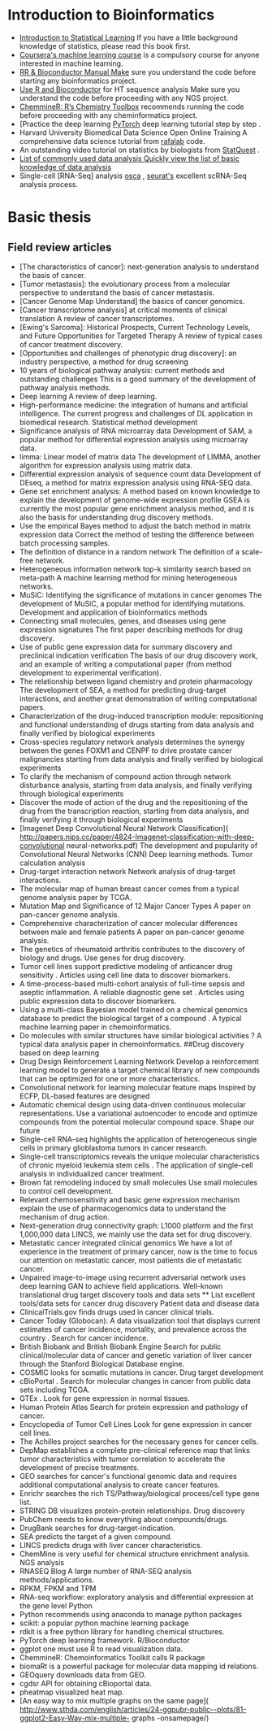 # Introduction to Bioinformatics
* [Introduction to Statistical Learning](http://www-bcf.usc.edu/~gareth/ISL/) If you have a little background knowledge of statistics, please read this book first.
*	[Coursera's machine learning course](coursera.org/learn/machine-learning) is a compulsory course for anyone interested in machine learning.
*	[RR & Bioconductor Manual Make](http://manuals.bioinformatics.ucr.edu/home/R_BioCondManual/)
sure you understand the code before starting any bioinformatics project.
*	[Use R and Bioconductor](http://manuals.bioinformatics.ucr.edu/home/ht-seq) for HT sequence analysis Make sure you understand the code before proceeding with any NGS project.
*	[ChemmineR: R’s Chemistry Toolbox](http://www.bioconductor.org/packages/devel/bioc/vignettes/ChemmineR/inst/doc/ChemmineR.html) recommends running the code before proceeding with any cheminformatics project.
*	[Practice the deep learning [PyTorch](http://pytorch.org/tutorials/beginner/deep_learning_60min_blitz.html) deep learning tutorial step by step .
*	Harvard University Biomedical Data Science Open Online Training A comprehensive data science tutorial from [rafalab](http://rafalab.github.io/pages/harvardx.html) code.
*	An outstanding video tutorial on statistics by biologists from [StatQuest](https://statquest.org/videoindex/) .
*	[List of commonly used data analysis Quickly view the list of basic knowledge of data analysis](https://github.com/Bin-Chen-Lab/BigData_AI_DrugDiscovery/blob/master/data_science_cheatsheet.pdf)
*	Single-cell [RNA-Seq] analysis [osca](https://osca.bioconductor.org/introductiontion.html) , [seurat's](https://satijalab.org/seurat/vignettes.html) excellent scRNA-Seq analysis process.
# Basic thesis
## Field review articles
*	[The characteristics of cancer]: next-generation analysis to understand the basis of cancer.
*	[Tumor metastasis]: the evolutionary process from a molecular perspective to understand the basis of cancer metastasis.
*	[Cancer Genome Map Understand] the basics of cancer genomics.
*	[Cancer transcriptome analysis] at critical moments of clinical translation A review of cancer transcriptomes.
*	[Ewing's Sarcoma]: Historical Prospects, Current Technology Levels, and Future Opportunities for Targeted Therapy A review of typical cases of cancer treatment discovery.
*	[Opportunities and challenges of phenotypic drug discovery]: an industry perspective, a method for drug screening
*	10 years of biological pathway analysis: current methods and outstanding challenges This is a good summary of the development of pathway analysis methods.
*	Deep learning A review of deep learning.
*	High-performance medicine: the integration of humans and artificial intelligence. The current progress and challenges of DL application in biomedical research.
Statistical method development
*	Significance analysis of RNA microarray data Development of SAM, a popular method for differential expression analysis using microarray data.
*	limma: Linear model of matrix data The development of LIMMA, another algorithm for expression analysis using matrix data.
*	Differential expression analysis of sequence count data Development of DEseq, a method for matrix expression analysis using RNA-SEQ data.
*	Gene set enrichment analysis: A method based on known knowledge to explain the development of genome-wide expression profile GSEA is currently the most popular gene enrichment analysis method, and it is also the basis for understanding drug discovery methods.
*	Use the empirical Bayes method to adjust the batch method in matrix expression data
Correct the method of testing the difference between batch processing samples.
*	The definition of distance in a random network The definition of a scale-free network.
*	Heterogeneous information network top-k similarity search based on meta-path A machine learning method for mining heterogeneous networks.
*	MuSiC: Identifying the significance of mutations in cancer genomes The development of MuSiC, a popular method for identifying mutations.
Development and application of bioinformatics methods
*	Connecting small molecules, genes, and diseases using gene expression signatures The first paper describing methods for drug discovery.
*	Use of public gene expression data for summary discovery and preclinical indication verification The basis of our drug discovery work, and an example of writing a computational paper (from method development to experimental verification).
*	The relationship between ligand chemistry and protein pharmacology The development of SEA, a method for predicting drug-target interactions, and another great demonstration of writing computational papers.
*	Characterization of the drug-induced transcription module: repositioning and functional understanding of drugs starting from data analysis and finally verified by biological experiments
*	Cross-species regulatory network analysis determines the synergy between the genes FOXM1 and CENPF to drive prostate cancer malignancies starting from data analysis and finally verified by biological experiments
*	To clarify the mechanism of compound action through network disturbance analysis, starting from data analysis, and finally verifying through biological experiments
*	Discover the mode of action of the drug and the repositioning of the drug from the transcription reaction, starting from data analysis, and finally verifying it through biological experiments
*	[Imagenet Deep Convolutional Neural Network Classification]( http://papers.nips.cc/paper/4824-Imagenet-classification-with-deep-convolutional neural-networks.pdf) The development and popularity of Convolutional Neural Networks (CNN) Deep learning methods.
Tumor calculation analysis
*	Drug-target interaction network Network analysis of drug-target interactions.
*	The molecular map of human breast cancer comes from a typical genome analysis paper by TCGA.
*	Mutation Map and Significance of 12 Major Cancer Types A paper on pan-cancer genome analysis.
*	Comprehensive characterization of cancer molecular differences between male and female patients A paper on pan-cancer genome analysis.
*	The genetics of rheumatoid arthritis contributes to the discovery of biology and drugs. Use genes for drug discovery.
*	Tumor cell lines support predictive modeling of anticancer drug sensitivity . Articles using cell line data to discover biomarkers.
*	A time-process-based multi-cohort analysis of full-time sepsis and aseptic inflammation. A reliable diagnostic gene set . Articles using public expression data to discover biomarkers.
*	Using a multi-class Bayesian model trained on a chemical genomics database to predict the biological target of a compound . A typical machine learning paper in chemoinformatics.
*	Do molecules with similar structures have similar biological activities ? A typical data analysis paper in chemoinformatics.
##Drug discovery based on deep learning
*	Drug Design Reinforcement Learning Network Develop a reinforcement learning model to generate a target chemical library of new compounds that can be optimized for one or more characteristics.
*	Convolutional network for learning molecular feature maps Inspired by ECFP, DL-based features are designed
*	Automatic chemical design using data-driven continuous molecular representations. Use a variational autoencoder to encode and optimize compounds from the potential molecular compound space.
Shape our future
*	Single-cell RNA-seq highlights the application of heterogeneous single cells in primary glioblastoma tumors in cancer research.
*	Single-cell transcriptomics reveals the unique molecular characteristics of chronic myeloid leukemia stem cells . The application of single-cell analysis in individualized cancer treatment.
*	Brown fat remodeling induced by small molecules Use small molecules to control cell development.
*	Relevant chemosensitivity and basic gene expression mechanism explain the use of pharmacogenomics data to understand the mechanism of drug action.
*	Next-generation drug connectivity graph: L1000 platform and the first 1,000,000 data LINCS, we mainly use the data set for drug discovery.
*	Metastatic cancer integrated clinical genomics We have a lot of experience in the treatment of primary cancer, now is the time to focus our attention on metastatic cancer, most patients die of metastatic cancer.
*	Unpaired image-to-image using recurrent adversarial network uses deep learning GAN to achieve field applications.
Well-known translational drug target discovery tools and data sets
** List excellent tools/data sets for cancer drug discovery
Patient data and disease data
*	ClinicalTrials.gov finds drugs used in cancer clinical trials.
*	Cancer Today (Globocan): A data visualization tool that displays current estimates of cancer incidence, mortality, and prevalence across the country . Search for cancer incidence.
*	British Biobank and British Biobank Engine Search for public clinical/molecular data of cancer and genetic variation of liver cancer through the Stanford Biological Database engine.
*	COSMIC looks for somatic mutations in cancer.
Drug target development
*	cBioPortal . Search for molecular changes in cancer from public data sets including TCGA.
*	GTEx . Look for gene expression in normal tissues.
*	Human Protein Atlas Search for protein expression and pathology of cancer.
*	Encyclopedia of Tumor Cell Lines Look for gene expression in cancer cell lines.
*	The Achilles project searches for the necessary genes for cancer cells.
*	DepMap establishes a complete pre-clinical reference map that links tumor characteristics with tumor correlation to accelerate the development of precise treatments.
*	GEO searches for cancer's functional genomic data and requires additional computational analysis to create cancer features.
*	Enrichr searches the rich TS/Pathway/biological process/cell type gene list.
*	STRING DB visualizes protein-protein relationships.
Drug discovery
*	PubChem needs to know everything about compounds/drugs.
*	DrugBank searches for drug-target-indication.
*	SEA predicts the target of a given compound.
*	LINCS predicts drugs with liver cancer characteristics.
*	ChemMine is very useful for chemical structure enrichment analysis.
NGS analysis
*	RNASEQ Blog A large number of RNA-SEQ analysis methods/applications.
*	RPKM, FPKM and TPM
*	RNA-seq workflow: exploratory analysis and differential expression at the gene level
Python
*	Python recommends using anaconda to manage python packages
*	scikit: a popular python machine learning package
*	rdkit is a free python library for handling chemical structures.
*	PyTorch deep learning framework.
R/Bioconductor
*	ggplot one must use R to read visualization data.
*	ChemmineR: Chemoinformatics Toolkit calls R package
*	biomaRt is a powerful package for molecular data mapping id relations.
*	GEOquery downloads data from GEO.
*	cgdsr API for obtaining cBioportal data.
*	pheatmap visualized heat map.
*	[An easy way to mix multiple graphs on the same page]( http://www.sthda.com/english/articles/24-ggpubr-public--plots/81-ggplot2-Easy-Way-mix-multiple- graphs -onsamepage/)
